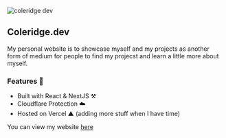 ![coleridge dev](https://user-images.githubusercontent.com/51129378/201498294-16befa1d-2140-495e-bcde-622e8b6e3ead.png)

## Coleridge.dev

My personal website is to showcase myself and my projects as another form of medium for people to find my projecst and 
learn a little more about myself. 

### Features 📘
- Built with React & NextJS ⚒️
- Cloudflare Protection ☁️
- Hosted on Vercel ▲
(adding more stuff when I have time)

You can view my website [here](https://coleridge.dev)


